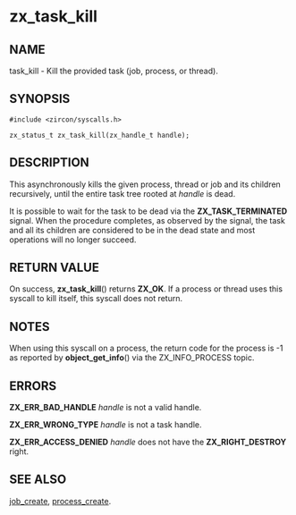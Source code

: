 # zx_task_kill

## NAME

task_kill - Kill the provided task (job, process, or thread).

## SYNOPSIS

```
#include <zircon/syscalls.h>

zx_status_t zx_task_kill(zx_handle_t handle);

```

## DESCRIPTION

This asynchronously kills the given process, thread or job and its children
recursively, until the entire task tree rooted at *handle* is dead.

It is possible to wait for the task to be dead via the **ZX_TASK_TERMINATED**
signal. When the procedure completes, as observed by the signal, the task and
all its children are considered to be in the dead state and most operations
will no longer succeed.

## RETURN VALUE

On success, **zx_task_kill**() returns **ZX_OK**. If a process or thread uses
this syscall to kill itself, this syscall does not return.

## NOTES

When using this syscall on a process, the return code for the process
is -1 as reported by **object_get_info**() via the ZX_INFO_PROCESS topic.

## ERRORS

**ZX_ERR_BAD_HANDLE**  *handle* is not a valid handle.

**ZX_ERR_WRONG_TYPE**  *handle* is not a task handle.

**ZX_ERR_ACCESS_DENIED**  *handle* does not have the **ZX_RIGHT_DESTROY**
right.

## SEE ALSO

[job_create](job_create.md),
[process_create](process_create.md).
